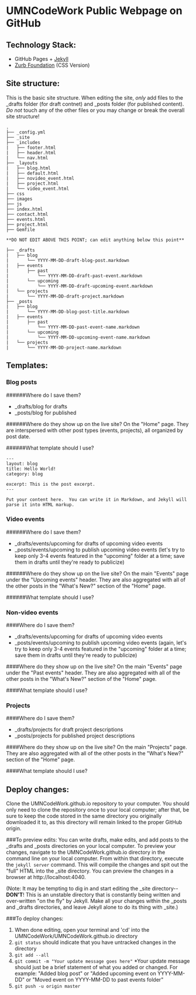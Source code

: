 # UMNCodeWork Public Webpage on GitHub

## Technology Stack:
* GitHub Pages + [Jekyll](http://jekyllrb.com/)
* [Zurb Foundation](http://foundation.zurb.com/) (CSS Version)

## Site structure:
This is the basic site structure.  When editing the site, *only* add files to the _drafts folder
(for draft contnet) and _posts folder (for published content).  *Do not* touch any of the other
files or you may change or break the overall site structure!

```
.
├── _config.yml
├── _site
├── _includes
|   ├── footer.html
|   ├── header.html
|   └── nav.html
├── _layouts
|   ├── blog.html
|   ├── default.html
|   ├── novideo_event.html
|   ├── project.html
|   └── video_event.html
├── css
├── images
├── js
├── index.html
├── contact.html
├── events.html
├── project.html
├── Gemfile

**DO NOT EDIT ABOVE THIS POINT; can edit anything below this point**

├── _drafts
|   ├── blog
|       └── YYYY-MM-DD-draft-blog-post.markdown
|   ├── events
|       ├── past
|           └── YYYY-MM-DD-draft-past-event.markdown
|       └── upcoming
|           └── YYYY-MM-DD-draft-upcoming-event.markdown
|   └── projects
|       └── YYYY-MM-DD-draft-project.markdown
├── _posts
|   ├── blog
|       └── YYYY-MM-DD-blog-post-title.markdown
|   ├── events
|       ├── past
|           └── YYYY-MM-DD-past-event-name.markdown
|       └── upcoming
|           └── YYYY-MM-DD-upcoming-event-name.markdown
|   └── projects
|       └── YYYY-MM-DD-project-name.markdown
```

## Templates:

### Blog posts
######Where do I save them?
- _drafts/blog for drafts
- _posts/blog for published

######Where do they show up on the live site?
On the "Home" page. They are interspersed with other post types (events, projects), all organized by post date.

######What template should I use?
```
---
layout: blog
title: Hello World!
category: blog

excerpt: This is the post excerpt.
---

Put your content here.  You can write it in Markdown, and Jekyll will parse it into HTML markup.

```



### Video events
######Where do I save them?
- _drafts/events/upcoming for drafts of upcoming video events
- _posts/events/upcoming to publish upcoming video events (let's try to keep only 3-4 events featured in the "upcoming" folder at a time; save them in drafts until they're ready to publicize)

######Where do they show up on the live site?
On the main "Events" page under the "Upcoming events" header.  They are also aggregated with all of the other
posts in the "What's New?" section of the "Home" page.

######What template should I use?


### Non-video events
####Where do I save them?
- _drafts/events/upcoming for drafts of upcoming video events
- _posts/events/upcoming to publish upcoming video events (again, let's try to keep only 3-4 events featured in the "upcoming" folder at a time; save them in drafts until they're ready to publicize)

####Where do they show up on the live site?
On the main "Events" page under the "Past events" header.  They are also aggregated with all of the other posts in the "What's New?" section of the "Home" page.

####What template should I use?


### Projects
####Where do I save them?
- _drafts/projects for draft project descriptions
- _posts/projects for published project descriptions

####Where do they show up on the live site?
On the main "Projects" page.  They are also aggregated with all of the other posts in the "What's New?" section of the "Home" page.

####What template should I use?


## Deploy changes:
Clone the UMNCodeWork.github.io repository to your computer.  You should only need to clone the repository once to your local computer; after that, be sure to keep the code stored in the same directory you originally downloaded it to, as this directory will remain linked to the proper GitHub origin.  

###To preview edits:
You can write drafts, make edits, and add posts to the _drafts and _posts directories on your local computer.  To preview your changes, navigate to the UMNCodeWork.github.io directory in the command line on your local computer.  From within that directory, execute the `jekyll server` command.  This will compile the changes and spit out the "full" HTML into the _site directory.  You can preview the changes in a browser at http://localhost:4040.

(Note: It may be tempting to dig in and start editing the _site directory--**DON'T**!  This is an unstable directory that is constantly being written and over-written "on the fly" by Jekyll.  Make all your changes within the _posts and _drafts directories, and leave Jekyll alone to do its thing with _site.)

###To deploy changes:

1. When done editing, open your terminal and 'cd' into the UMNCodeWork/UMNCodeWork.github.io directory
2. `git status` should indicate that you have untracked changes in the directory
3. `git add --all`
4. `git commit -m "Your update message goes here"`
  *Your update message should just be a brief statement of what you added or changed. For example:
  "Added blog post" or "Added upcoming event on YYYY-MM-DD" or "Moved event on YYYY-MM-DD to past events folder"
5. `git push -u origin master`
